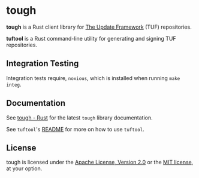 # tough

**tough** is a Rust client library for [The Update Framework](https://theupdateframework.github.io/) (TUF) repositories.

**tuftool** is a Rust command-line utility for generating and signing TUF repositories.

## Integration Testing
Integration tests require, `noxious`, which is installed when running `make integ`.

## Documentation
See [tough - Rust](https://docs.rs/tough/) for the latest `tough` library documentation.

See `tuftool`'s [README](tuftool/README.md) for more on how to use `tuftool`.

## License

tough is licensed under the [Apache License, Version 2.0](LICENSE-APACHE) or the [MIT license](LICENSE-MIT), at your option.
